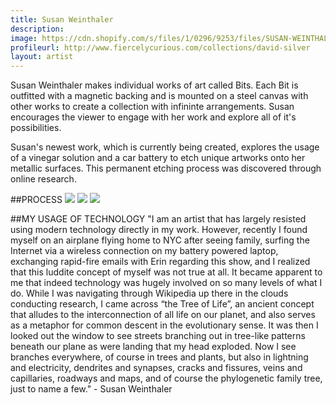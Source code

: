 ```yaml
---
title: Susan Weinthaler
description: 
image: https://cdn.shopify.com/s/files/1/0296/9253/files/SUSAN-WEINTHALER-PROCESS-MAIN.jpg?873580998709554944
profileurl: http://www.fiercelycurious.com/collections/david-silver
layout: artist
---
```


Susan Weinthaler makes individual works of art called Bits. Each Bit is outfitted with a magnetic backing and is mounted on a steel canvas with other works to create a collection with infininte arrangements. Susan encourages the viewer to engage with her work and explore all of it's possibilities.

Susan's newest work, which is currently being created, explores the usage of a vinegar solution and a car battery to etch unique artworks onto her metallic surfaces. This permanent etching process was discovered through online research. 

##PROCESS
![](https://cdn.shopify.com/s/files/1/0296/9253/files/SUSAN-WEINTHALER-PROCESS-1.jpg?13615407881001651761)
![](https://cdn.shopify.com/s/files/1/0296/9253/files/SUSAN-WEINTHALER-PROCESS-3.jpg?13615407881001651761)
![](https://cdn.shopify.com/s/files/1/0296/9253/files/SUSAN-WEINTHALER-PROCESS-2.jpg?13615407881001651761)

##MY USAGE OF TECHNOLOGY
"I am an artist that has largely resisted using modern technology directly in my work. However, recently I found myself on an airplane flying home to NYC after seeing family, surfing the Internet via a wireless connection on my battery powered laptop, exchanging rapid-fire emails with Erin regarding this show, and I realized that this luddite concept of myself was not true at all. It became apparent to me that indeed technology was hugely involved on so many levels of what I do. While I was navigating through Wikipedia up there in the clouds conducting research, I came across “the Tree of Life”, an ancient concept that alludes to the interconnection of all life on our planet, and also serves as a metaphor for common descent in the evolutionary sense. It was then I looked out the window to see streets branching out in tree-like patterns beneath our plane as were landing that my head exploded. Now I see branches everywhere, of course in trees and plants, but also in lightning and electricity, dendrites and synapses, cracks and fissures, veins and capillaries, roadways and maps, and of course the phylogenetic family tree, just to name a few." - Susan Weinthaler
